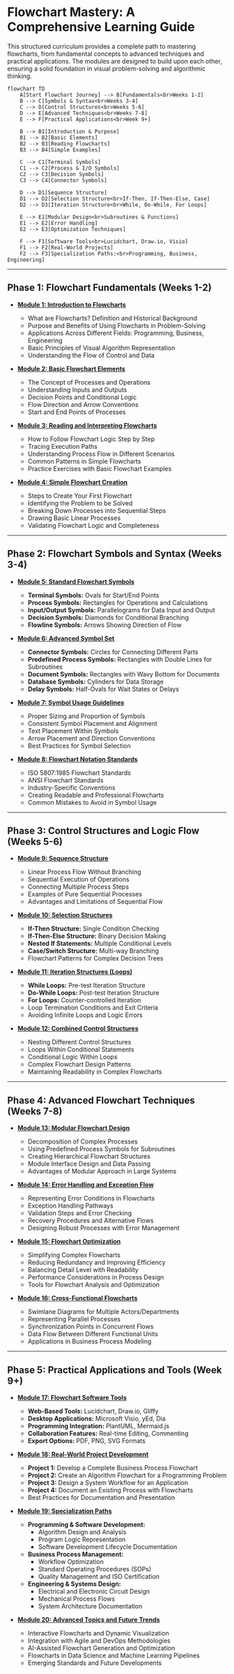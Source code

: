 # Flowchart Mastery: A Comprehensive Learning Guide

This structured curriculum provides a complete path to mastering flowcharts, from fundamental concepts to advanced techniques and practical applications. The modules are designed to build upon each other, ensuring a solid foundation in visual problem-solving and algorithmic thinking.

```mermaid
flowchart TD
    A[Start Flowchart Journey] --> B[Fundamentals<br>Weeks 1-2]
    B --> C[Symbols & Syntax<br>Weeks 3-4]
    C --> D[Control Structures<br>Weeks 5-6]
    D --> E[Advanced Techniques<br>Weeks 7-8]
    E --> F[Practical Applications<br>Week 9+]
    
    B --> B1[Introduction & Purpose]
    B1 --> B2[Basic Elements]
    B2 --> B3[Reading Flowcharts]
    B3 --> B4[Simple Examples]
    
    C --> C1[Terminal Symbols]
    C1 --> C2[Process & I/O Symbols]
    C2 --> C3[Decision Symbols]
    C3 --> C4[Connector Symbols]
    
    D --> D1[Sequence Structure]
    D1 --> D2[Selection Structure<br>If-Then, If-Then-Else, Case]
    D2 --> D3[Iteration Structure<br>While, Do-While, For Loops]
    
    E --> E1[Modular Design<br>Subroutines & Functions]
    E1 --> E2[Error Handling]
    E2 --> E3[Optimization Techniques]
    
    F --> F1[Software Tools<br>Lucidchart, Draw.io, Visio]
    F1 --> F2[Real-World Projects]
    F2 --> F3[Specialization Paths:<br>Programming, Business, Engineering]
```

---

## Phase 1: Flowchart Fundamentals (Weeks 1-2)

*   [**Module 1: Introduction to Flowcharts**](https://github.com/ahmadrizal1st/flowchart-introduction/#readme)
    *   What are Flowcharts? Definition and Historical Background
    *   Purpose and Benefits of Using Flowcharts in Problem-Solving
    *   Applications Across Different Fields: Programming, Business, Engineering
    *   Basic Principles of Visual Algorithm Representation
    *   Understanding the Flow of Control and Data

*   [**Module 2: Basic Flowchart Elements**](https://github.com/ahmadrizal1st/flowchart-elements/#readme)
    *   The Concept of Processes and Operations
    *   Understanding Inputs and Outputs
    *   Decision Points and Conditional Logic
    *   Flow Direction and Arrow Conventions
    *   Start and End Points of Processes

*   [**Module 3: Reading and Interpreting Flowcharts**](https://github.com/ahmadrizal1st/flowchart-reading/#readme)
    *   How to Follow Flowchart Logic Step by Step
    *   Tracing Execution Paths
    *   Understanding Process Flow in Different Scenarios
    *   Common Patterns in Simple Flowcharts
    *   Practice Exercises with Basic Flowchart Examples

*   [**Module 4: Simple Flowchart Creation**](https://github.com/ahmadrizal1st/flowchart-creation/#readme)
    *   Steps to Create Your First Flowchart
    *   Identifying the Problem to be Solved
    *   Breaking Down Processes into Sequential Steps
    *   Drawing Basic Linear Processes
    *   Validating Flowchart Logic and Completeness

---

## Phase 2: Flowchart Symbols and Syntax (Weeks 3-4)

*   [**Module 5: Standard Flowchart Symbols**](https://github.com/ahmadrizal1st/flowchart-symbols/#readme)
    *   **Terminal Symbols:** Ovals for Start/End Points
    *   **Process Symbols:** Rectangles for Operations and Calculations
    *   **Input/Output Symbols:** Parallelograms for Data Input and Output
    *   **Decision Symbols:** Diamonds for Conditional Branching
    *   **Flowline Symbols:** Arrows Showing Direction of Flow

*   [**Module 6: Advanced Symbol Set**](https://github.com/ahmadrizal1st/flowchart-advanced-symbols/#readme)
    *   **Connector Symbols:** Circles for Connecting Different Parts
    *   **Predefined Process Symbols:** Rectangles with Double Lines for Subroutines
    *   **Document Symbols:** Rectangles with Wavy Bottom for Documents
    *   **Database Symbols:** Cylinders for Data Storage
    *   **Delay Symbols:** Half-Ovals for Wait States or Delays

*   [**Module 7: Symbol Usage Guidelines**](https://github.com/ahmadrizal1st/flowchart-guidelines/#readme)
    *   Proper Sizing and Proportion of Symbols
    *   Consistent Symbol Placement and Alignment
    *   Text Placement Within Symbols
    *   Arrow Placement and Direction Conventions
    *   Best Practices for Symbol Selection

*   [**Module 8: Flowchart Notation Standards**](https://github.com/ahmadrizal1st/flowchart-standards/#readme)
    *   ISO 5807:1985 Flowchart Standards
    *   ANSI Flowchart Standards
    *   Industry-Specific Conventions
    *   Creating Readable and Professional Flowcharts
    *   Common Mistakes to Avoid in Symbol Usage

---

## Phase 3: Control Structures and Logic Flow (Weeks 5-6)

*   [**Module 9: Sequence Structure**](https://github.com/ahmadrizal1st/flowchart-sequence/#readme)
    *   Linear Process Flow Without Branching
    *   Sequential Execution of Operations
    *   Connecting Multiple Process Steps
    *   Examples of Pure Sequential Processes
    *   Advantages and Limitations of Sequential Flow

*   [**Module 10: Selection Structures**](https://github.com/ahmadrizal1st/flowchart-selection/#readme)
    *   **If-Then Structure:** Single Condition Checking
    *   **If-Then-Else Structure:** Binary Decision Making
    *   **Nested If Statements:** Multiple Conditional Levels
    *   **Case/Switch Structure:** Multi-way Branching
    *   Flowchart Patterns for Complex Decision Trees

*   [**Module 11: Iteration Structures (Loops)**](https://github.com/ahmadrizal1st/flowchart-iteration/#readme)
    *   **While Loops:** Pre-test Iteration Structure
    *   **Do-While Loops:** Post-test Iteration Structure
    *   **For Loops:** Counter-controlled Iteration
    *   Loop Termination Conditions and Exit Criteria
    *   Avoiding Infinite Loops and Logic Errors

*   [**Module 12: Combined Control Structures**](https://github.com/ahmadrizal1st/flowchart-combined/#readme)
    *   Nesting Different Control Structures
    *   Loops Within Conditional Statements
    *   Conditional Logic Within Loops
    *   Complex Flowchart Design Patterns
    *   Maintaining Readability in Complex Flowcharts

---

## Phase 4: Advanced Flowchart Techniques (Weeks 7-8)

*   [**Module 13: Modular Flowchart Design**](https://github.com/ahmadrizal1st/flowchart-modular/#readme)
    *   Decomposition of Complex Processes
    *   Using Predefined Process Symbols for Subroutines
    *   Creating Hierarchical Flowchart Structures
    *   Module Interface Design and Data Passing
    *   Advantages of Modular Approach in Large Systems

*   [**Module 14: Error Handling and Exception Flow**](https://github.com/ahmadrizal1st/flowchart-error-handling/#readme)
    *   Representing Error Conditions in Flowcharts
    *   Exception Handling Pathways
    *   Validation Steps and Error Checking
    *   Recovery Procedures and Alternative Flows
    *   Designing Robust Processes with Error Management

*   [**Module 15: Flowchart Optimization**](https://github.com/ahmadrizal1st/flowchart-optimization/#readme)
    *   Simplifying Complex Flowcharts
    *   Reducing Redundancy and Improving Efficiency
    *   Balancing Detail Level with Readability
    *   Performance Considerations in Process Design
    *   Tools for Flowchart Analysis and Optimization

*   [**Module 16: Cross-Functional Flowcharts**](https://github.com/ahmadrizal1st/flowchart-cross-functional/#readme)
    *   Swimlane Diagrams for Multiple Actors/Departments
    *   Representing Parallel Processes
    *   Synchronization Points in Concurrent Flows
    *   Data Flow Between Different Functional Units
    *   Applications in Business Process Modeling

---

## Phase 5: Practical Applications and Tools (Week 9+)

*   [**Module 17: Flowchart Software Tools**](https://github.com/ahmadrizal1st/flowchart-tools/#readme)
    *   **Web-Based Tools:** Lucidchart, Draw.io, Gliffy
    *   **Desktop Applications:** Microsoft Visio, yEd, Dia
    *   **Programming Integration:** PlantUML, Mermaid.js
    *   **Collaboration Features:** Real-time Editing, Commenting
    *   **Export Options:** PDF, PNG, SVG Formats

*   [**Module 18: Real-World Project Development**](https://github.com/ahmadrizal1st/flowchart-projects/#readme)
    *   **Project 1:** Develop a Complete Business Process Flowchart
    *   **Project 2:** Create an Algorithm Flowchart for a Programming Problem
    *   **Project 3:** Design a System Workflow for an Application
    *   **Project 4:** Document an Existing Process with Flowcharts
    *   Best Practices for Documentation and Presentation

*   [**Module 19: Specialization Paths**](https://github.com/ahmadrizal1st/flowchart-specialization/#readme)
    *   **Programming & Software Development:**
        *   Algorithm Design and Analysis
        *   Program Logic Representation
        *   Software Development Lifecycle Documentation
    *   **Business Process Management:**
        *   Workflow Optimization
        *   Standard Operating Procedures (SOPs)
        *   Quality Management and ISO Certification
    *   **Engineering & Systems Design:**
        *   Electrical and Electronic Circuit Design
        *   Mechanical Process Flows
        *   System Architecture Documentation

*   [**Module 20: Advanced Topics and Future Trends**](https://github.com/ahmadrizal1st/flowchart-advanced/#readme)
    *   Interactive Flowcharts and Dynamic Visualization
    *   Integration with Agile and DevOps Methodologies
    *   AI-Assisted Flowchart Generation and Optimization
    *   Flowcharts in Data Science and Machine Learning Pipelines
    *   Emerging Standards and Future Developments
